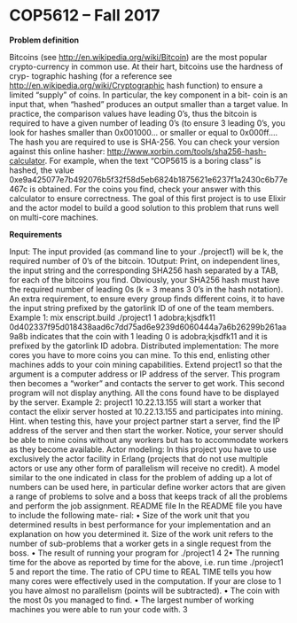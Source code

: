 # **COP5612 – Fall 2017** #

**Problem definition**

Bitcoins (see http://en.wikipedia.org/wiki/Bitcoin) are the most popular
crypto-currency in common use. At their hart, bitcoins use the hardness of cryp-
tographic hashing (for a reference see http://en.wikipedia.org/wiki/Cryptographic hash function)
to ensure a limited “supply” of coins. In particular, the key component in a bit-
coin is an input that, when “hashed” produces an output smaller than a target
value. In practice, the comparison values have leading 0’s, thus the bitcoin is
required to have a given number of leading 0’s (to ensure 3 leading 0’s, you look
for hashes smaller than 0x001000... or smaller or equal to 0x000ff....
The hash you are required to use is SHA-256. You can check your version
against this online hasher: http://www.xorbin.com/tools/sha256-hash-calculator.
For example, when the text “COP5615 is a boring class” is hashed, the value
0xe9a425077e7b492076b5f32f58d5eb6824b1875621e6237f1a2430c6b77e467c
is obtained. For the coins you find, check your answer with this calculator to
ensure correctness.
The goal of this first project is to use Elixir and the actor model to build a
good solution to this problem that runs well on multi-core machines.



**Requirements**

Input: The input provided (as command line to your ./project1) will be k,
the required number of 0’s of the bitcoin.
1Output: Print, on independent lines, the input string and the corresponding
SHA256 hash separated by a TAB, for each of the bitcoins you find. Obviously,
your SHA256 hash must have the required number of leading 0s (k = 3 means
3 0’s in the hash notation). An extra requirement, to ensure every group finds
different coins, it to have the input string prefixed by the gatorlink ID of one of
the team members.
Example 1:
mix enscript.build
./project1 1
adobra;kjsdfk11 0d402337f95d018438aad6c7dd75ad6e9239d6060444a7a6b26299b261aa9a8b
indicates that the coin with 1 leading 0 is adobra;kjsdfk11 and it is prefixed
by the gatorlink ID adobra.
Distributed implementation: The more cores you have to more coins you
can mine. To this end, enlisting other machines adds to your coin mining
capabilities. Extend project1 so that the argument is a computer address or
IP address of the server. This program then becomes a “worker” and contacts
the server to get work. This second program will not display anything. All the
cons found have to be displayed by the server.
Example 2:
project1 10.22.13.155
will start a worker that contact the elixir server hosted at 10.22.13.155 and
participates into mining. Hint. when testing this, have your project partner
start a server, find the IP address of the server and then start the worker.
Notice, your server should be able to mine coins without any workers but
has to accommodate workers as they become available.
Actor modeling: In this project you have to use exclusively the actor facility
in Erlang (projects that do not use multiple actors or use any other
form of parallelism will receive no credit). A model similar to the one
indicated in class for the problem of adding up a lot of numbers can be used here,
in particular define worker actors that are given a range of problems to solve
and a boss that keeps track of all the problems and perform the job assignment.
README file In the README file you have to include the following mate-
rial:
• Size of the work unit that you determined results in best performance for
your implementation and an explanation on how you determined it. Size
of the work unit refers to the number of sub-problems that a worker gets
in a single request from the boss.
• The result of running your program for
./project1 4
2• The running time for the above as reported by time for the above, i.e.
run time ./project1 5 and report the time. The ratio of CPU time
to REAL TIME tells you how many cores were effectively used in the
computation. If your are close to 1 you have almost no parallelism (points
will be subtracted).
• The coin with the most 0s you managed to find.
• The largest number of working machines you were able to run your code
with.
3
